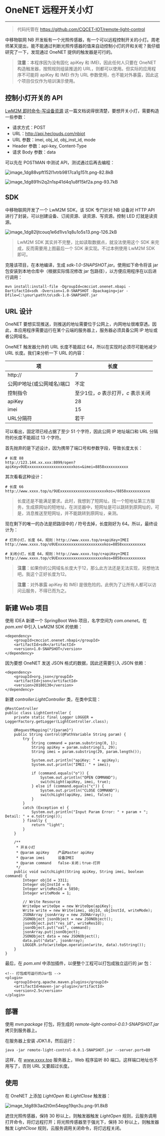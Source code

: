 # OneNET 远程开关小灯

---

> 代码托管在 https://github.com/CQCET-IOT/remote-light-control

中移物联网 NB 开发板有一个光照传感器，有一个可以远程控制开关的小灯。周老师某天提出，能不能通过判断光照传感器的值来自动控制小灯的开和关呢？我仔细研究了一下，发现通过 OneNET 提供的触发器是可行的。

> **注意**：本程序因为没有固化 apiKey 和 IMEI，因此任何人只要在 OneNET 构造触发器，按照规则组装推送的 URL，则都可以使用。但实际的应用程序不可能将 apiKey 和 IMEI 作为 URL 参数使用，也不能对外暴露，因此这个项目仅仅作为培训演示使用。

## 控制小灯开关的 API 

[LwM2M ﻿即时命令-写设备资源](https://open.iot.10086.cn/doc/book/application-develop/api/LwM2M/5%E5%8D%B3%E6%97%B6%E5%91%BD%E4%BB%A4-%E5%86%99%E8%AE%BE%E5%A4%87%E8%B5%84%E6%BA%90.html) 这一篇文档说得很清楚，要想开关小灯，需要构造一些参数：

- 请求方式：POST
- URL：http://api.heclouds.com/nbiot
- URL 参数：imei, obj_id, obj_inst_id, mode
- Header 参数：api-key, Content-Type
- 请求 Body 参数：data

可以先在 POSTMAN 中测试 API，测试通过后再去编程：

![image_1dg88vpft152l1vtrb9817ca1g151t.png-82.8kB][1]

![image_1dg891hi2q2n1sp41d4q1u8f15kf2a.png-93.7kB][2]

## SDK

中移物联网开发了一个 LwM2M SDK，该 SDK 专门针对 NB 设备对 HTTP API 进行了封装，可以创建设备、订阅资源、读资源、写资源。控制 LED 灯就是读资源。

![image_1dg82ljtcouq1e6d1lvs1q8u1o5s13.png-126.2kB][3]

> LwM2M SDK 其实并不完整，比如读取数据点，就没法使用这个 SDK 来完成，反而需要用上图最后一个 SDK 来实现。不过本例使用 LwM2M SDK 即可。

克隆该项目，在本地编译，生成 *sdk-1.0-SNAPSHOT.jar*。使用如下命令将该 jar 包安装到本地仓库中（根据实际情况修改 jar 包路径），以方便应用程序在以后进行调用：

```
mvn install:install-file -DgroupId=cmcciot.onenet.nbapi -DartifactId=sdk -Dversion=1.0-SNAPSHOT -Dpackaging=jar -Dfile=C:\your\path\to\sdk-1.0-SNAPSHOT.jar
```

## URL 设计

OneNET 要想实现推送，则推送的地址需要位于公网上，内网地址很难穿透。因此，本应用程序需要运行在某个云端的服务器上，服务器必须具备公网 IP 地址或者公网域名。

OneNET 触发器允许的 URL 长度不能超过 64，所以在实现时必须尽可能地减少 URL 长度。我们来分析一下 URL 的内容：

|项|长度|
|-|-
|http://|7
|公网IP地址(或公网域名)端口|不定
|控制指令|至少1位，*o* 表示打开，*c* 表示关闭
|apiKey|28
|imei|15
|URL分隔符|若干

可以看出，固定项已经占据了至少 51 个字符，因此公网 IP 地址端口和 URL 分隔符的长度不能超过 13 个字符。

首先抛弃的是下述设计，因为携带了端口号和参数字段，导致长度太长：

```
# 长度 88
http://123.144.xx.xxx:8099/open?apiKey=9UExxxxxxxxxxxxxxxxxxxxxkos=&imei=8858xxxxxxxxxxx
```

其次看看这种设计：

```
# 长度 66
http://www.xxxx.top/o/9UExxxxxxxxxxxxxxxxxxxxxkos=/8858xxxxxxxxxxx
```
> 长度还是不能满足要求。此时，我想到了短网址。找一个短地址第三方服务，生成原网址的短地址，在浏览器中，短网址是可以跳转到原网址的，可是，消息推送至短网址，并不能跳转到原网址，亲测。

现在剩下的唯一的办法是把路径中的 */* 符号去掉，长度刚好为 64。所以，最终设计为：

```
# 打开小灯，长度 64，规则：http://www.xxxx.top/o+apiKey+IMEI
http://www.xxxx.top/o9UExxxxxxxxxxxxxxxxxxxxxkos=8858xxxxxxxxxxx

# 关闭小灯，长度 64，规则：http://www.xxxx.top/c+apiKey+IMEI
http://www.xxxx.top/c9UExxxxxxxxxxxxxxxxxxxxxkos=8858xxxxxxxxxxx
```
> **注意**：如果你的公网域名长度大于12，那么此方法还是无法实现，另想他法吧。我这个正好长度为12。

> **注意**：对外暴露 apiKey 和 IMEI 是很危险的。此例为了让所有人都可以访问云服务，不得已而为之。


## 新建 Web 项目

使用 IDEA 新建一个 SpringBoot Web 项目，名字空间为 *com.onenet*。在 *pom.xml* 中引入 LwM2M SDK 的依赖：

```
<dependency>
	<groupId>cmcciot.onenet.nbapi</groupId>
	<artifactId>sdk</artifactId>
	<version>1.0-SNAPSHOT</version>
</dependency>
```

因为要想 OneNET 发送 JSON 格式的数据，因此还需要引入 JSON 依赖：

```
<dependency>
	<groupId>org.json</groupId>
	<artifactId>json</artifactId>
	<version>20180130</version>
</dependency>
```

新建 *controller.LightController* 类，在类中实现：

```
@RestController
public class LightController {
    private static final Logger LOGGER = LoggerFactory.getLogger(LightController.class);

    @RequestMapping("/{param}")
    public String control(@PathVariable String param) {
        try {
            String command = param.substring(0, 1);
            String apiKey = param.substring(1, 29);
            String imei = param.substring(29, param.length());

            System.out.println("apiKey: " + apiKey);
            System.out.println("IMEI: " + imei);

            if (command.equals("o")) {
                System.out.println("OPEN COMMAND");
                switchLight(apiKey, imei, true);
            } else if (command.equals("c")) {
                System.out.println("CLOSE COMMAND");
                switchLight(apiKey, imei, false);
            }
        }
        catch (Exception e) {
            System.out.println("Input Param Error: " + param + "; Detail: " + e.toString());
        } finally {
            return "light";
        }
    }

    /**
     * 开关小灯
     * @param apiKey    产品Master apiKey
     * @param imei      设备IMEI
     * @param command   false-关闭；true-打开
     */
    public void switchLight(String apiKey, String imei, boolean command) {
        Integer objId = 3311;
        Integer objInstId = 0;
        Integer writeResId = 5850;
        Integer writeMode = 1;

        // Write Resource
        WriteOpe writeOpe = new WriteOpe(apiKey);
        Write write = new Write(imei, objId, objInstId, writeMode);
        JSONArray jsonArray = new JSONArray();
        JSONObject jsonObject = new JSONObject();
        jsonObject.put("res_id", writeResId);
        jsonObject.put("val", command);
        jsonArray.put(jsonObject);
        JSONObject data = new JSONObject();
        data.put("data", jsonArray);
        LOGGER.info(writeOpe.operation(write, data).toString());
    }
}
```

最后，在 *pom.xml* 中添加插件，以便整个工程可以打包成独立运行的 jar 包：

```
<!-- 打包成可运行的Jar包 -->
<plugin>
	<groupId>org.apache.maven.plugins</groupId>
	<artifactId>maven-jar-plugin</artifactId>
	<version>2.5</version>
</plugin>
```

## 部署

使用 *mvn:package* 打包，将生成的 *remote-light-control-0.0.1-SNAPSHOT.jar* 拷贝到服务器上。

在服务器上安装 JDK1.8，然后运行：

```
java -jar remote-light-control-0.0.1-SNAPSHOT.jar --server.port=80
```

这样，在 *www.xxxx.top* 服务器上，Web 程序监听 80 端口。这样端口地址也不用写了，否则 URL 又要超过长度。

## 使用

在 OneNET 上添加 *LightOpen* 和 *LightClose* 触发器：

![image_1dg89i3ad2t0m54epg19qn3u.png-91.8kB][4]

遮住光照传感器，保持 30 秒以上，则触发器触发 *LightOpen* 规则，云服务调用打开命令，将灯远程打开；将光照传感器至于强光下，保持 30 秒以上，则触发器触发 *LightClose* 规则，云服务调用关闭命令，将灯远程关闭。


  [1]: http://static.zybuluo.com/morgen/9kpytohh0repuei796jmlhzn/image_1dg88vpft152l1vtrb9817ca1g151t.png
  [2]: http://static.zybuluo.com/morgen/z5abplk3ajc7iq7wfxzzg4bk/image_1dg891hi2q2n1sp41d4q1u8f15kf2a.png
  [3]: http://static.zybuluo.com/morgen/3qygz5v6c73p7z9klvwfd12u/image_1dg82ljtcouq1e6d1lvs1q8u1o5s13.png
  [4]: http://static.zybuluo.com/morgen/418v7sykaby1okzcqxu2navn/image_1dg89i3ad2t0m54epg19qn3u.png
